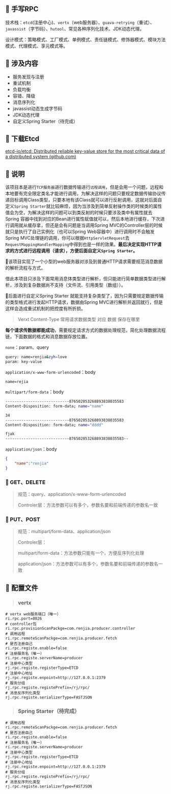 ## 🍉 手写RPC

技术栈：`etcd`(注册中心)、`vertx`（web服务器）、`guava-retrying`（重试）、`javassist`（字节码）、`hutool`、常见各种序列化技术、JDK动态代理。

设计模式：策略模式、工厂模式、单例模式、责任链模式、修饰器模式、模块方法模式、代理模式、享元模式等。



## 🍓 涉及内容

- 服务发现与注册
- 重试机制
- 负载均衡
- 容错、降级
- 消息序列化
- javassist动态生成字节码
- JDK动态代理
- 自定义Spring Starter（待完成）



## 🌽 下载Etcd

[etcd-io/etcd: Distributed reliable key-value store for the most critical data of a distributed system (github.com)](https://github.com/etcd-io/etcd)



## 🌰 说明

该项目本是进行`TCP服务器`进行数据传输进行`远程调用`，但是会用一个问题，远程和本地要有完全限定类名才能进行调用，为解决这样的问题只要规定数据传输协议传递目标调用Class类型，只要本地有该Class就可以进行反射调用，这就对后面自定义`Spring Starter`就比较麻烦，因为当涉及到简单反射操作类的时候类的属性值会为空，为解决这样的问题可以到类反射的时候只要涉及类中有属性就去Spring 容器中找到对应的Bean进行属性赋值就可以，然后本地进行缓存，下次进行调用就从缓存拿，但还是会有问题是当调用Spring MVC的Controller层的时候就只是执行了自己实例化（也可以Spring Web容器中）进行调用时不会触发Spring MVC处理链的调用，你可以根据`HttpServletRequest`去`RequestMappingHandlerMapping`中得到也是一样的效果。**最后决定实现HTTP请求的方式进行远程调用（请求），方便后面自定义`Spring Starter`。**



🌴该项目实现了一个小型的web服务器对涉及到普通HTTP请求需要规范消息数据的解析流程与方式。

借此本项目只涉及下面常用消息体类型进行解析，但只能进行简单数据类型进行解析，涉及到复杂数据尚不支持（文件流、引用类型（数组））。



🍁后面进行自定义Spring Starter 就能支持复杂类型了，因为只需要规定数据传输的类型格式进行发起HTTP请求，数据由Spring MVC进行解析并返回就行，但是这样会造成重试机制的把控度有所折损。



> Verxt Content-Type  常用请求数据类型 对应 数据 保存在哪里

**每个请求传数据都能成功**，需要规定请求方式的数据处理规范，简化处理数据流程链，下面数据的格式和消息数据存放位置。

`none`：param、query

~~~sh
query: name=renjia&zyh=love
param: key-value 
~~~

`application/x-www-form-urlencoded`：body

~~~shell
name=rejia
~~~

`multipart/form-data`：body

~~~sh
----------------------------876502053268893838035583
Content-Disposition: form-data; name="name"

34
----------------------------876502053268893838035583
Content-Disposition: form-data; name="dddd"

fjak
----------------------------876502053268893838035583--
~~~

`application/json`：body

~~~json
{
    "name":"renjia"
}
~~~

### 🍑 GET、DELETE

> 规范：query、application/x-www-form-urlencoded
>
> Controler层：方法参数可以有多个，参数名要和前端传递的参数名一致

### 🍅 PUT、POST

> 规范：multipart/form-data、application/json
>
> Controler层：
>
> multipart/form-data：方法参数只能有一个，方便反序列化处理
>
> application/json：方法参数可以有多个，参数名要和前端传递的参数名一致



## 🍈 配置文件

> ### vertx

~~~properties
# vertx web服务端口（唯一）
ri.rpc.port=8026
# controller包
ri.rpc.provisionScanPackge=com.renjia.producer.controller
# 调用远程
ri.rpc.remoteScanPackge=com.renjia.producer.fetch
# 是否注册自己
ri.rpc.registe.enable=false
# 注册服务名（唯一）
ri.rpc.registe.serverName=producer
# 注册中心类型
rj.rpc.registe.registerType=ETCD
# 注册中心地址
rj.rpc.registe.enpoint=http://127.0.0.1:2379
# 服务分组
rj.rpc.registe.registePrefix=/rj/rpc/
# 消息反序列化类型
rj.rpc.registe.serializerType=FASTJSON
~~~



> ### Spring Starter（待完成）

~~~properties
# 调用远程
ri.rpc.remoteScanPackge=com.renjia.producer.fetch
# 是否注册自己
ri.rpc.registe.enable=false
# 注册服务名（唯一）
ri.rpc.registe.serverName=producer
# 注册中心类型
rj.rpc.registe.registerType=ETCD
# 注册中心地址
rj.rpc.registe.enpoint=http://127.0.0.1:2379
# 服务分组
rj.rpc.registe.registePrefix=/rj/rpc/
# 消息反序列化类型
rj.rpc.registe.serializerType=FASTJSON
~~~







